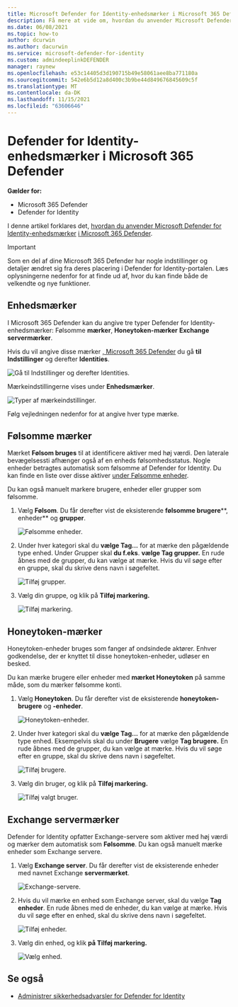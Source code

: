 ```yaml
---
title: Microsoft Defender for Identity-enhedsmærker i Microsoft 365 Defender
description: Få mere at vide om, hvordan du anvender Microsoft Defender til identitetsenhedsmærker i Microsoft 365 Defender
ms.date: 06/08/2021
ms.topic: how-to
author: dcurwin
ms.author: dacurwin
ms.service: microsoft-defender-for-identity
ms.custom: admindeeplinkDEFENDER
manager: raynew
ms.openlocfilehash: e53c14405d3d190715b49e58061aee8ba771180a
ms.sourcegitcommit: 542e6b5d12a8d400c3b9be44d849676845609c5f
ms.translationtype: MT
ms.contentlocale: da-DK
ms.lasthandoff: 11/15/2021
ms.locfileid: "63606646"
---
```

# <a name="defender-for-identity-entity-tags-in-microsoft-365-defender"></a>Defender for Identity-enhedsmærker i Microsoft 365 Defender

**Gælder for:**

- Microsoft 365 Defender
- Defender for Identity

I denne artikel forklares det, [hvordan du anvender Microsoft Defender for Identity-enhedsmærker](/defender-for-identity) [i Microsoft 365 Defender](/microsoft-365/security/defender/overview-security-center).

>[!IMPORTANT]
>Som en del af dine Microsoft 365 Defender har nogle indstillinger og detaljer ændret sig fra deres placering i Defender for Identity-portalen. Læs oplysningerne nedenfor for at finde ud af, hvor du kan finde både de velkendte og nye funktioner.

## <a name="entity-tags"></a>Enhedsmærker

I Microsoft 365 Defender kan du angive tre typer Defender for Identity-enhedsmærker: Følsomme **mærker**, **Honeytoken-mærker** **Exchange servermærker**.

Hvis du vil angive disse mærker <a href="https://go.microsoft.com/fwlink/p/?linkid=2077139" target="_blank">, Microsoft 365 Defender</a> du gå **til Indstillinger** og derefter **Identities**.

![Gå til Indstillinger og derefter Identities.](../../media/defender-identity/settings-identities.png)

Mærkeindstillingerne vises under **Enhedsmærker**.

![Typer af mærkeindstillinger.](../../media/defender-identity/tag-settings.png)

Følg vejledningen nedenfor for at angive hver type mærke.

## <a name="sensitive--tags"></a>Følsomme mærker

Mærket **Følsom bruges** til at identificere aktiver med høj værdi. Den laterale bevægelsessti afhænger også af en enheds følsomhedsstatus. Nogle enheder betragtes automatisk som følsomme af Defender for Identity. Du kan finde en liste over disse aktiver [under Følsomme enheder](/defender-for-identity/manage-sensitive-honeytoken-accounts#sensitive-entities).

Du kan også manuelt markere brugere, enheder eller grupper som følsomme.

1. Vælg **Følsom**. Du får derefter vist de eksisterende **følsomme brugere****, enheder** og **grupper**.

    ![Følsomme enheder.](../../media/defender-identity/sensitive-entities.png)

1. Under hver kategori skal du **vælge Tag...** for at mærke den pågældende type enhed. Under Grupper skal **du f.eks**. **vælge Tag grupper.** En rude åbnes med de grupper, du kan vælge at mærke. Hvis du vil søge efter en gruppe, skal du skrive dens navn i søgefeltet.

    ![Tilføj grupper.](../../media/defender-identity/add-groups.png)

1. Vælg din gruppe, og klik på **Tilføj markering.**

    ![Tilføj markering.](../../media/defender-identity/add-selection.png)

## <a name="honeytoken-tags"></a>Honeytoken-mærker

Honeytoken-enheder bruges som fanger af ondsindede aktører. Enhver godkendelse, der er knyttet til disse honeytoken-enheder, udløser en besked.

Du kan mærke brugere eller enheder med **mærket Honeytoken** på samme måde, som du mærker følsomme konti.

1. Vælg **Honeytoken**. Du får derefter vist de eksisterende **honeytoken-brugere** og **-enheder**.

    ![Honeytoken-enheder.](../../media/defender-identity/honeytoken-entities.png)

1. Under hver kategori skal du **vælge Tag...** for at mærke den pågældende type enhed. Eksempelvis skal du under **Brugere** vælge **Tag brugere.** En rude åbnes med de grupper, du kan vælge at mærke. Hvis du vil søge efter en gruppe, skal du skrive dens navn i søgefeltet.

    ![Tilføj brugere.](../../media/defender-identity/add-users.png)

1. Vælg din bruger, og klik på **Tilføj markering.**

    ![Tilføj valgt bruger.](../../media/defender-identity/add-selected-user.png)

## <a name="exchange-server-tags"></a>Exchange servermærker

Defender for Identity opfatter Exchange-servere som aktiver med høj værdi og mærker dem automatisk som **Følsomme**. Du kan også manuelt mærke enheder som Exchange servere.

1. Vælg **Exchange server**. Du får derefter vist de eksisterende enheder med navnet Exchange **servermærket**.

    ![Exchange-servere.](../../media/defender-identity/exchange-servers.png)

1. Hvis du vil mærke en enhed som Exchange server, skal du vælge **Tag enheder**.  En rude åbnes med de enheder, du kan vælge at mærke. Hvis du vil søge efter en enhed, skal du skrive dens navn i søgefeltet.

    ![Tilføj enheder.](../../media/defender-identity/add-devices.png)

1. Vælg din enhed, og klik **på Tilføj markering.**

    ![Vælg enhed.](../../media/defender-identity/select-device.png)

## <a name="see-also"></a>Se også

- [Administrer sikkerhedsadvarsler for Defender for Identity](manage-security-alerts.md)
